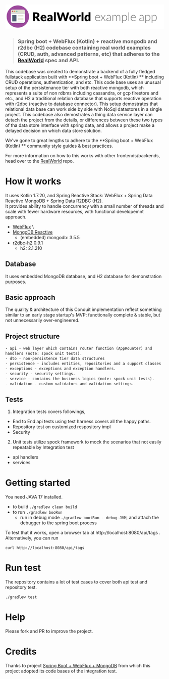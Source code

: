 # ![RealWorld Example App](logo.png)

> ### Spring boot + WebFlux (Kotlin) + reactive mongodb and r2dbc (H2) codebase containing real world examples (CRUD, auth, advanced patterns, etc) that adheres to the [RealWorld](https://github.com/gothinkster/realworld) spec and API.


This codebase was created to demonstrate a backend of a fully fledged fullstack application built with **Spring boot + WebFlux (Kotlin) ** including CRUD operations, authentication, and etc.
This code base uses an unusual setup of the persistenance tier with both reactive mongodb, which represents a suite of non rdbms including cassandra, or gcp firestore and etc., 
and H2 a traditional relation database that supports reactive operation with r2dbc (reactive to database connector).
This setup demostrates that relational data base can work side by side with NoSql datastores in a single project. 
This codebase also demostrates a thing data service layer can detach the project from the details, or differences between these two types of tha data store interface
with spring data, and allows a project make a delayed decision on which data store solution.  

We've gone to great lengths to adhere to the **Spring boot + WebFlux (Kotlin) ** community style guides & best practices.

For more information on how to this works with other frontends/backends, head over to the [RealWorld](https://github.com/gothinkster/realworld) repo.


# How it works
It uses Kotlin 1.7.20, and Spring Reactive Stack: WebFlux + Spring Data Reactive MongoDB + Spring Data R2DBC (H2).  
It provides ability to handle concurrency with a small number of threads and scale with fewer hardware resources, with functional developemnt approach.
- [WebFlux](https://docs.spring.io/spring-framework/docs/current/reference/html/web-reactive.html) \
- [MongoDB Reactive](https://docs.spring.io/spring-data/mongodb/docs/current/reference/html/#mongo.reactive) 
  - (embedded) mongodb: 3.5.5
- [r2dbc-h2](https://spring.io/projects/spring-data-r2dbc) 0.9.1
  - h2: 2.1.210


## Database
It uses embedded MongoDB database, and H2 database for demonstration purposes. 


## Basic approach
The quality & architecture of this Conduit implementation reflect something similar to an early stage startup's MVP: functionally complete & stable, but not unnecessarily over-engineered.


## Project structure
```
- api - web layer which contains router function (AppRounter) and handlers (note: spock unit tests).
- dto - non-persistence tier data structures
- persistence - includes entities, repositories and a support classes
- exceptions - exceptions and exception handlers.
- security - security settings.
- service - contains the business logics (note: spock unit tests).
- validation - custom validators and validation settings.
```
## Tests
1. Integration tests covers followings, 
- End to End api tests using test harness covers all the happy paths.
- Repository test on customized respository impl
- Security
2. Unit tests utilize spock framework to mock the scenarios that not easily repeatable by Integration test
- api handlers
- services


# Getting started
You need JAVA 17 installed.
* to build `./gradlew clean build`
* to run `./gradlew booRun`
  * run in debug mode `./gradlew bootRun --debug-JVM`, and attach the debugger to the spring boot process

To test that it works, open a browser tab at http://localhost:8080/api/tags .  
Alternatively, you can run
```
curl http://localhost:8080/api/tags
```

# Run test

The repository contains a lot of test cases to cover both api test and repository test.

```
./gradlew test
```

# Help

Please fork and PR to improve the project.

# Credits

Thanks to project [Spring Boot + WebFlux + MongoDB](https://github.com/a-mountain/realworld-spring-webflux) from which 
this project adopted its code bases of the integration test.

